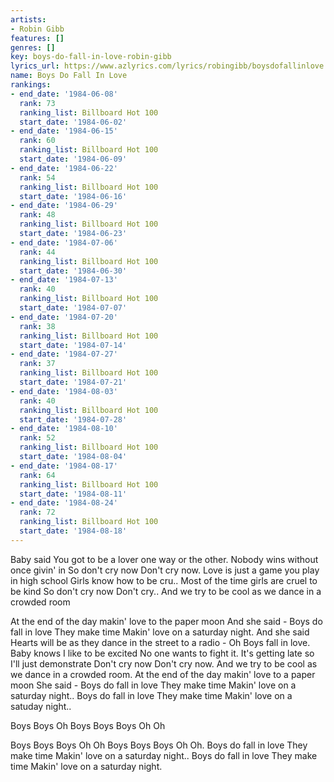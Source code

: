 ```yaml
---
artists:
- Robin Gibb
features: []
genres: []
key: boys-do-fall-in-love-robin-gibb
lyrics_url: https://www.azlyrics.com/lyrics/robingibb/boysdofallinlove.html
name: Boys Do Fall In Love
rankings:
- end_date: '1984-06-08'
  rank: 73
  ranking_list: Billboard Hot 100
  start_date: '1984-06-02'
- end_date: '1984-06-15'
  rank: 60
  ranking_list: Billboard Hot 100
  start_date: '1984-06-09'
- end_date: '1984-06-22'
  rank: 54
  ranking_list: Billboard Hot 100
  start_date: '1984-06-16'
- end_date: '1984-06-29'
  rank: 48
  ranking_list: Billboard Hot 100
  start_date: '1984-06-23'
- end_date: '1984-07-06'
  rank: 44
  ranking_list: Billboard Hot 100
  start_date: '1984-06-30'
- end_date: '1984-07-13'
  rank: 40
  ranking_list: Billboard Hot 100
  start_date: '1984-07-07'
- end_date: '1984-07-20'
  rank: 38
  ranking_list: Billboard Hot 100
  start_date: '1984-07-14'
- end_date: '1984-07-27'
  rank: 37
  ranking_list: Billboard Hot 100
  start_date: '1984-07-21'
- end_date: '1984-08-03'
  rank: 40
  ranking_list: Billboard Hot 100
  start_date: '1984-07-28'
- end_date: '1984-08-10'
  rank: 52
  ranking_list: Billboard Hot 100
  start_date: '1984-08-04'
- end_date: '1984-08-17'
  rank: 64
  ranking_list: Billboard Hot 100
  start_date: '1984-08-11'
- end_date: '1984-08-24'
  rank: 72
  ranking_list: Billboard Hot 100
  start_date: '1984-08-18'
---
```


Baby said
You got to be a lover one way or the other.
Nobody wins without once givin' in
So don't cry now
Don't cry now.
Love is just a game you play in high school
Girls know how to be cru..
Most of the time girls are cruel to be kind
So don't cry now
Don't cry..
And we try to be cool as we dance in a crowded room

At the end of the day makin' love to the paper moon
And she said -
Boys do fall in love
They make time
Makin' love on a saturday night.
And she said
Hearts will be as they dance in the street to a radio -
Oh
Boys fall in love.
Baby knows I like to be excited
No one wants to fight it.
It's getting late so I'll just demonstrate
Don't cry now
Don't cry now.
And we try to be cool as we dance in a crowded room.
At the end of the day makin' love to a paper moon
She said -
Boys do fall in love
They make time
Makin' love on a saturday night..
Boys do fall in love
They make time
Makin' love on a satuday night..

Boys
Boys
Oh
Boys
Boys
Boys
Oh
Oh

Boys
Boys
Boys
Oh
Oh
Boys
Boys
Boys
Oh
Oh.
Boys do fall in love
They make time
Makin' love on a saturday night..
Boys do fall in love
They make time
Makin' love on a saturday night.



